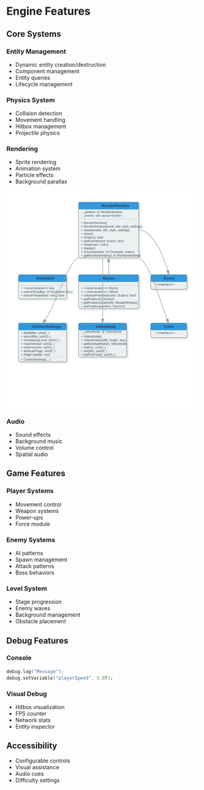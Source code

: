 # Engine Features

## Core Systems

### Entity Management

- Dynamic entity creation/destruction
- Component management
- Entity queries
- Lifecycle management

### Physics System

- Collision detection
- Movement handling
- Hitbox management
- Projectile physics

### Rendering

- Sprite rendering
- Animation system
- Particle effects
- Background parallax

![SFML Diagram](sfml_class_diagram.svg)

### Audio

- Sound effects
- Background music
- Volume control
- Spatial audio

## Game Features

### Player Systems

- Movement control
- Weapon systems
- Power-ups
- Force module

### Enemy Systems

- AI patterns
- Spawn management
- Attack patterns
- Boss behaviors

### Level System

- Stage progression
- Enemy waves
- Background management
- Obstacle placement

## Debug Features

### Console

```cpp
debug.log("Message");
debug.setVariable("playerSpeed", 5.0f);
```

### Visual Debug

- Hitbox visualization
- FPS counter
- Network stats
- Entity inspector

## Accessibility

- Configurable controls
- Visual assistance
- Audio cues
- Difficulty settings
